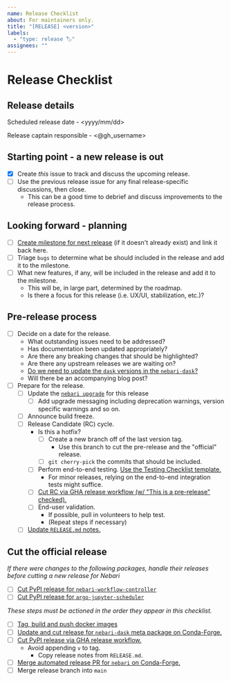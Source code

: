 ```yaml
---
name: Release Checklist
about: For maintainers only.
title: "[RELEASE] <version>"
labels:
  - "type: release 🏷"
assignees: ""
---
```


# Release Checklist

## Release details

Scheduled release date - <yyyy/mm/dd>

Release captain responsible - <@gh_username>

## Starting point - a new release is out

- [x] Create _this_ issue to track and discuss the upcoming release.
- [ ] Use the previous release issue for any final release-specific discussions, then close.
  - This can be a good time to debrief and discuss improvements to the release process.

## Looking forward - planning

- [ ] [Create milestone for next release](https://github.com/nebari-dev/nebari/milestones) (if it doesn't already exist) and link it back here.
- [ ] Triage `bugs` to determine what be should included in the release and add it to the milestone.
- [ ] What new features, if any, will be included in the release and add it to the milestone.
  - This will be, in large part, determined by the roadmap.
  - Is there a focus for this release (i.e. UX/UI, stabilization, etc.)?

## Pre-release process

- [ ] Decide on a date for the release.
  - What outstanding issues need to be addressed?
  - Has documentation been updated appropriately?
  - Are there any breaking changes that should be highlighted?
  - Are there any upstream releases we are waiting on?
  - [Do we need to update the `dask` versions in the `nebari-dask`?](https://github.com/conda-forge/nebari-dask-feedstock/blob/main/recipe/meta.yaml#L13-L16)
  - Will there be an accompanying blog post?
- [ ] Prepare for the release.
  - [ ] Update the [`nebari upgrade`](https://github.com/nebari-dev/nebari/blob/develop/src/_nebari/upgrade.py) for this release
    - [ ] Add upgrade messaging including deprecation warnings, version specific warnings and so on.
  - [ ] Announce build freeze.
  - [ ] Release Candidate (RC) cycle.
    - Is this a hotfix?
      - [ ] Create a new branch off of the last version tag.
        - Use this branch to cut the pre-release and the "official" release.
      - [ ] `git cherry-pick` the commits that should be included.
    - [ ] Perform end-to-end testing. [Use the Testing Checklist template.](https://github.com/nebari-dev/nebari/issues/new?assignees=&labels=type%3A+release+%F0%9F%8F%B7&template=testing-checklist.md&title=Testing+checklist+for+<version>)
      - For minor releases, relying on the end-to-end integration tests might suffice.
    - [ ] [Cut RC via GHA release workflow (w/ "This is a pre-release" checked).](https://github.com/nebari-dev/nebari/releases/new)
    - [ ] End-user validation.
      - If possible, pull in volunteers to help test.
      - (Repeat steps if necessary)
  - [ ] [Update `RELEASE.md` notes.](https://github.com/nebari-dev/nebari/blob/main/RELEASE.md)

## Cut the official release

_If there were changes to the following packages, handle their releases before cutting a new release for Nebari_
- [ ] [Cut PyPI release for `nebari-workflow-controller`](https://github.com/nebari-dev/nebari-workflow-controller)
- [ ] [Cut PyPI release for `argo-jupyter-scheduler`](https://github.com/nebari-dev/argo-jupyter-scheduler)

_These steps must be actioned in the order they appear in this checklist._

- [ ] [Tag, build and push docker images](https://github.com/nebari-dev/nebari-docker-images/releases/new)
- [ ] [Update and cut release for `nebari-dask` meta package on Conda-Forge.](https://github.com/conda-forge/nebari-dask-feedstock)
- [ ] [Cut PyPI release via GHA release workflow.](https://github.com/nebari-dev/nebari/releases/new)
  - Avoid appending `v` to tag.
    - Copy release notes from `RELEASE.md`.
- [ ] [Merge automated release PR for `nebari` on Conda-Forge.](https://github.com/conda-forge/nebari-feedstock)
- [ ] Merge release branch into `main`
